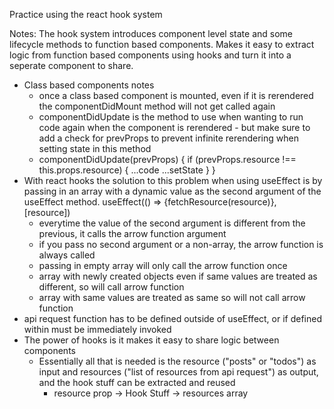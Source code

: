 Practice using the react hook system

Notes:
The hook system introduces component level state and some lifecycle methods to function based components. Makes it easy to extract logic from function based components using hooks and turn it into a seperate component to share.

- Class based components notes
    * once a class based component is mounted, even if it is rerendered the componentDidMount method will not get called again
    * componentDidUpdate is the method to use when wanting to run code again when the component is rerendered - but make sure to add a check for prevProps to prevent infinite rerendering when setting state in this method
    * componentDidUpdate(prevProps) {
        if (prevProps.resource !== this.props.resource) { ...code ...setState } }
- With react hooks the solution to this problem when using useEffect is by passing in an array with a dynamic value as the second argument of the useEffect method. 
    useEffect(() => {fetchResource(resource)}, [resource])
    * everytime the value of the second argument is different from the previous, it calls the arrow function argument
    * if you pass no second argument or a non-array, the arrow function is always called
    * passing in empty array will only call the arrow function once
    * array with newly created objects even if same values are treated as different, so will call arrow function
    * array with same values are treated as same so will not call arrow function
- api request function has to be defined outside of useEffect, or if defined within must be immediately invoked
- The power of hooks is it makes it easy to share logic between components
    - Essentially all that is needed is the resource ("posts" or "todos") as input and resources ("list of resources from api request") as output, and the hook stuff can be extracted and reused
        - resource prop -> Hook Stuff -> resources array